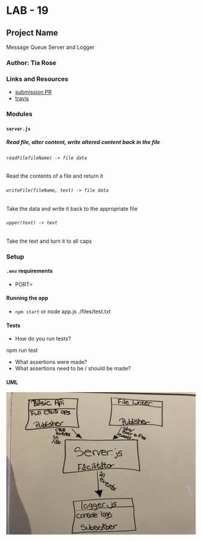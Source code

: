 # LAB - 19

## Project Name
Message Queue Server and Logger

### Author: Tia Rose

### Links and Resources
* [submission PR]()
* [travis]()

### Modules
#### `server.js`
##### Read file, alter content, write altered content back in the file

###### `readFilefileName) -> file data`
Read the contents of a file and return it

###### `writeFile(fileName, text) -> file data`
Take the data and write it back to the appropriate file

###### `upper(text) -> text`
Take the text and turn it to all caps

### Setup
#### `.env` requirements
* PORT=

#### Running the app
* `npm start` or node app.js ./files/test.txt
  
#### Tests
* How do you run tests?

npm run test

* What assertions were made?
* What assertions need to be / should be made?

#### UML
![UML Lab 19](./assets/UML-19.JPG)